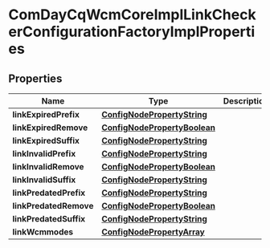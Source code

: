 
# ComDayCqWcmCoreImplLinkCheckerConfigurationFactoryImplProperties

## Properties
Name | Type | Description | Notes
------------ | ------------- | ------------- | -------------
**linkExpiredPrefix** | [**ConfigNodePropertyString**](ConfigNodePropertyString.md) |  |  [optional]
**linkExpiredRemove** | [**ConfigNodePropertyBoolean**](ConfigNodePropertyBoolean.md) |  |  [optional]
**linkExpiredSuffix** | [**ConfigNodePropertyString**](ConfigNodePropertyString.md) |  |  [optional]
**linkInvalidPrefix** | [**ConfigNodePropertyString**](ConfigNodePropertyString.md) |  |  [optional]
**linkInvalidRemove** | [**ConfigNodePropertyBoolean**](ConfigNodePropertyBoolean.md) |  |  [optional]
**linkInvalidSuffix** | [**ConfigNodePropertyString**](ConfigNodePropertyString.md) |  |  [optional]
**linkPredatedPrefix** | [**ConfigNodePropertyString**](ConfigNodePropertyString.md) |  |  [optional]
**linkPredatedRemove** | [**ConfigNodePropertyBoolean**](ConfigNodePropertyBoolean.md) |  |  [optional]
**linkPredatedSuffix** | [**ConfigNodePropertyString**](ConfigNodePropertyString.md) |  |  [optional]
**linkWcmmodes** | [**ConfigNodePropertyArray**](ConfigNodePropertyArray.md) |  |  [optional]



